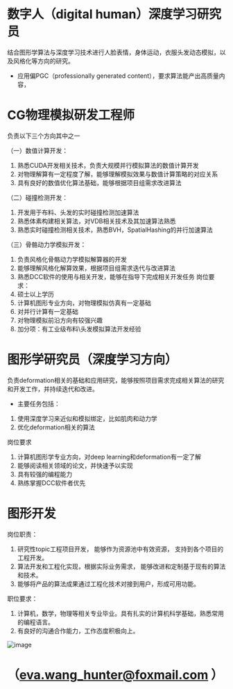 # 数字人（digital human）深度学习研究员
结合图形学算法与深度学习技术进行人脸表情，身体运动，衣服头发动态模拟，以及风格化等方向的研究。
* 应用偏PGC（professionally generated content），要求算法能产出高质量内容，

#  CG物理模拟研发工程师
负责以下三个方向其中之一

（一）数值计算开发：
1. 熟悉CUDA开发相关技术，负责大规模并行模拟算法的数值计算开发
2. 对物理解算有一定程度了解，能够理解模拟效果与数值计算策略的对应关系
3. 具有良好的数值优化算法基础，能够根据项目组需求改进算法

（二）碰撞检测开发：
1. 开发用于布料、头发的实时碰撞检测加速算法
2. 熟悉体素构建相关算法，对VDB相关技术及其加速算法熟悉
3. 熟悉实时碰撞检测相关技术，熟悉BVH，SpatialHashing的并行加速算法

（三）骨骼动力学模拟开发：
1. 负责风格化骨骼动力学模拟解算器的开发
2. 能够理解风格化解算效果，根据项目组需求迭代与改进算法
3. 熟悉DCC软件的使用与相关开发，能够在指导下完成相关开发任务
岗位要求：
1. 硕士以上学历
2. 计算机图形专业方向，对物理模拟仿真有一定基础
3. 对并行计算有一定基础
4. 对物理模拟前沿方向有较强兴趣
5. 加分项：有工业级布料\头发模拟算法开发经验

#  图形学研究员（深度学习方向）
负责deformation相关的基础和应用研究，能够按照项目需求完成相关算法的研究和开发工作，并持续迭代和改进。
* 主要任务包括：
1. 使用深度学习来近似和模拟绑定，比如肌肉和动力学
2. 优化deformation相关的算法

岗位要求
1. 计算机图形学专业方向，对deep learning和deformation有一定了解
2. 能够阅读相关领域的论文，并快速予以实现
3. 具有较强的编程能力
4. 熟练掌握DCC软件者优先


#  图形开发

岗位职责：
1. 研究性topic工程项目开发， 能够作为资源池中有效资源， 支持到各个项目的工程开发。
2. 算法开发和工程化实现，根据实际业务需求， 能够改进和定制基于现有的算法和技术。 
3. 能够将产品的算法成果通过工程化技术对接到用户，形成可用功能。

职位要求：
1. 计算机，数学，物理等相关专业毕业。具有扎实的计算机科学基础，熟悉常用的编程语言。
2. 有良好的沟通合作能力，工作态度积极向上。

![image](https://user-images.githubusercontent.com/32897594/130930950-ecafec76-635e-41f0-9e53-4b4e4cfeca6e.png)
#    （eva.wang_hunter@foxmail.com  ）











